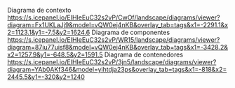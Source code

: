 Diagrama de contexto 
https://s.icepanel.io/EIHIeEuC32s2vP/CwOf/landscape/diagrams/viewer?diagram=Fx1UKLaJj9&model=vQW0ej4nKB&overlay_tab=tags&x1=-2291.1&x2=1123.1&y1=-7.5&y2=1624.6
Diagrama de componentes
https://s.icepanel.io/EIHIeEuC32s2vP/WR15/landscape/diagrams/viewer?diagram=87iu77uisf8&model=vQW0ej4nKB&overlay_tab=tags&x1=-3428.2&x2=1257.9&y1=-648.5&y2=1591.5
Diagrama de contenedores
https://s.icepanel.io/EIHIeEuC32s2vP/3jn5/landscape/diagrams/viewer?diagram=YAb0AKf346&model=yihtdja23ps&overlay_tab=tags&x1=-818&x2=2445.5&y1=-320&y2=1240

